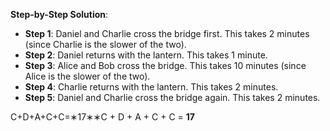 **Step-by-Step Solution**:
   - **Step 1**: Daniel and Charlie cross the bridge first. This takes 2 minutes (since Charlie is the slower of the two).
   - **Step 2**: Daniel returns with the lantern. This takes 1 minute.
   - **Step 3**: Alice and Bob cross the bridge. This takes 10 minutes (since Alice is the slower of the two).
   - **Step 4**: Charlie returns with the lantern. This takes 2 minutes.
   - **Step 5**: Daniel and Charlie cross the bridge again. This takes 2 minutes.

C+D+A+C+C=∗17∗∗C + D + A + C + C = **17**
